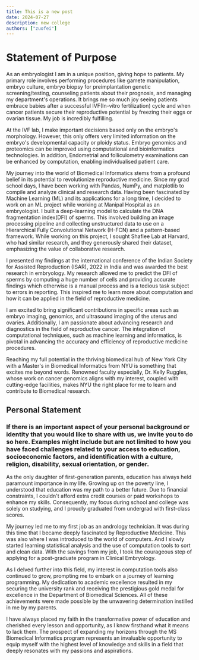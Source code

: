 ```yaml
---
title: This is a new post
date: 2024-07-27
description: new college
authors: ["zuofei"]
---
```

# Statement of Purpose
As an embryologist I am in a unique position, giving hope to patients. My primary role involves performing procedures like gamete manipulation, embryo culture, embryo biopsy for preimplantation genetic screening/testing, counseling patients about their prognosis, and managing my department's operations. It brings me so much joy seeing patients embrace babies after a successful IVF(In-vitro fertilization) cycle and when cancer patients secure their reproductive potential by freezing their eggs or ovarian tissue. My job is incredibly fulfilling. 

At the IVF lab, I make important decisions based only on the embryo's morphology. However, this only offers very limited information on the embryo's developmental capacity or ploidy status. Embryo genomics and proteomics can be improved using computational and bioinformatics technologies. In addition, Endometrial and folliculometry examinations can be enhanced by computation, enabling individualised patient care.

My journey into the world of Biomedical Informatics stems from a profound belief in its potential to revolutionize reproductive medicine. Since my grad school days, I have been working with Pandas, NumPy, and matplotlib to compile and analyze clinical and research data. Having been fascinated by Machine Learning (ML) and its applications for a long time, I decided to work on an ML project while working at Manipal Hospital as an embryologist. I built a deep-learning model to calculate the DNA fragmentation index(DFI) of sperms. This involved building an image processing pipeline and collecting unstructured data to use on a Hierarchical Fully Convolutional Network (H-FCN) and a pattern-based framework. While working on this project, I sought Shafiee Lab at Harvard, who had similar research, and they generously shared their dataset, emphasizing the value of collaborative research.

I presented my findings at the international conference of the Indian Society for Assisted Reproduction (ISAR), 2022 in India and was awarded the best research in embryology. My research allowed me to predict the DFI of sperms by computing a huge number of cells and providing accurate findings which otherwise is a manual process and is a tedious task subject to errors in reporting. This inspired me to learn more about computation and how it can be applied in the field of reproductive medicine. 

I am excited to bring significant contributions in specific areas such as embryo imaging, genomics, and ultrasound imaging of the uterus and ovaries. Additionally, I am passionate about advancing research and diagnostics in the field of reproductive cancer. The integration of computational techniques, such as machine learning and informatics, is pivotal in advancing the accuracy and efficiency of reproductive medicine procedures. 

Reaching my full potential in the thriving biomedical hub of New York City with a Master's in Biomedical Informatics from NYU is something that excites me beyond words. Renowned faculty especially, Dr. Kelly Ruggles, whose work on cancer genomics  aligns with my interest, coupled with cutting-edge facilities, makes NYU the right place for me to learn and contribute to Biomedical research. 


## Personal Statement
### If there is an important aspect of your personal background or identity that you would like to share with us, we invite you to do so here. Examples might include but are not limited to how you have faced challenges related to your access to education, socioeconomic factors, and identification with a culture, religion, disability, sexual orientation, or gender.

As the only daughter of first-generation parents, education has always held paramount importance in my life. Growing up on the poverty line, I understood that education was my path to a better future. Due to financial constraints, I couldn't afford extra credit courses or paid workshops to enhance my skills. Consequently, my focus during school and college was solely on studying, and I proudly graduated from undergrad with first-class scores.

My journey led me to my first job as an andrology technician. It was during this time that I became deeply fascinated by Reproductive Medicine. This was also where I was introduced to the world of computers. And I slowly started learning statistical analysis and the use of computation tools to sort and clean data.  With the savings from my job, I took the courageous step of applying for a post-graduate program in Clinical Embryology.

As I delved further into this field, my interest in computation tools also continued to grow, prompting me to embark on a journey of learning programming. My dedication to academic excellence resulted in my securing the university rank and receiving the prestigious gold medal for excellence in the Department of Biomedical Sciences. All of these achievements were made possible by the unwavering determination instilled in me by my parents.

I have always placed my faith in the transformative power of education and cherished every lesson and opportunity, as I know firsthand what it means to lack them. The prospect of expanding my horizons through the MS Biomedical Informatics program represents an invaluable opportunity to equip myself with the highest level of knowledge and skills in a field that deeply resonates with my passions and aspirations.

